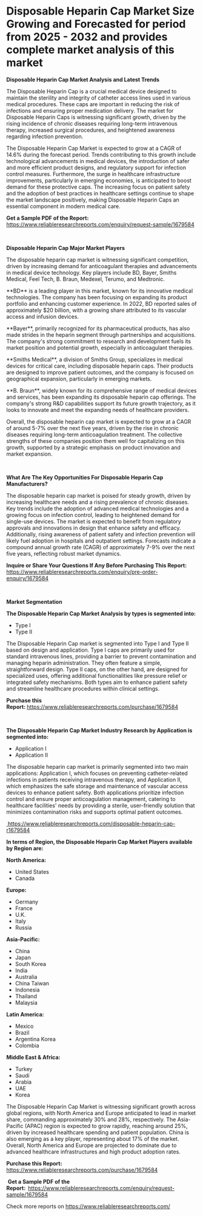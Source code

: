 <p><h1>Disposable Heparin Cap Market Size Growing and Forecasted for period from 2025 - 2032 and provides complete market analysis of this market</h1></p><p><strong>Disposable Heparin Cap Market Analysis and Latest Trends</strong></p>
<p><p>The Disposable Heparin Cap is a crucial medical device designed to maintain the sterility and integrity of catheter access lines used in various medical procedures. These caps are important in reducing the risk of infections and ensuring proper medication delivery. The market for Disposable Heparin Caps is witnessing significant growth, driven by the rising incidence of chronic diseases requiring long-term intravenous therapy, increased surgical procedures, and heightened awareness regarding infection prevention.</p><p>The Disposable Heparin Cap Market is expected to grow at a CAGR of 14.6% during the forecast period. Trends contributing to this growth include technological advancements in medical devices, the introduction of safer and more efficient product designs, and regulatory support for infection control measures. Furthermore, the surge in healthcare infrastructure improvements, particularly in emerging economies, is anticipated to boost demand for these protective caps. The increasing focus on patient safety and the adoption of best practices in healthcare settings continue to shape the market landscape positively, making Disposable Heparin Caps an essential component in modern medical care.</p></p>
<p><strong>Get a Sample PDF of the Report:&nbsp;</strong> <a href="https://www.reliableresearchreports.com/enquiry/request-sample/1679584?utm_campaign=2202&utm_medium=2&utm_source=Github&utm_content=ia&utm_term=25032025&utm_id=disposable-heparin-cap">https://www.reliableresearchreports.com/enquiry/request-sample/1679584</a></p>
<p>&nbsp;</p>
<p><strong>Disposable Heparin Cap Major Market Players</strong></p>
<p><p>The disposable heparin cap market is witnessing significant competition, driven by increasing demand for anticoagulant therapies and advancements in medical device technology. Key players include BD, Bayer, Smiths Medical, Feel Tech, B. Braun, Medexel, Terumo, and Medtronic.</p><p>**BD** is a leading player in this market, known for its innovative medical technologies. The company has been focusing on expanding its product portfolio and enhancing customer experience. In 2022, BD reported sales of approximately $20 billion, with a growing share attributed to its vascular access and infusion devices.</p><p>**Bayer**, primarily recognized for its pharmaceutical products, has also made strides in the heparin segment through partnerships and acquisitions. The company's strong commitment to research and development fuels its market position and potential growth, especially in anticoagulant therapies.</p><p>**Smiths Medical**, a division of Smiths Group, specializes in medical devices for critical care, including disposable heparin caps. Their products are designed to improve patient outcomes, and the company is focused on geographical expansion, particularly in emerging markets.</p><p>**B. Braun**, widely known for its comprehensive range of medical devices and services, has been expanding its disposable heparin cap offerings. The company's strong R&D capabilities support its future growth trajectory, as it looks to innovate and meet the expanding needs of healthcare providers.</p><p>Overall, the disposable heparin cap market is expected to grow at a CAGR of around 5-7% over the next five years, driven by the rise in chronic diseases requiring long-term anticoagulation treatment. The collective strengths of these companies position them well for capitalizing on this growth, supported by a strategic emphasis on product innovation and market expansion.</p></p>
<p>&nbsp;</p>
<p><strong>What Are The Key Opportunities For Disposable Heparin Cap Manufacturers?</strong></p>
<p><p>The disposable heparin cap market is poised for steady growth, driven by increasing healthcare needs and a rising prevalence of chronic diseases. Key trends include the adoption of advanced medical technologies and a growing focus on infection control, leading to heightened demand for single-use devices. The market is expected to benefit from regulatory approvals and innovations in design that enhance safety and efficacy. Additionally, rising awareness of patient safety and infection prevention will likely fuel adoption in hospitals and outpatient settings. Forecasts indicate a compound annual growth rate (CAGR) of approximately 7-9% over the next five years, reflecting robust market dynamics.</p></p>
<p><strong>Inquire or Share Your Questions If Any Before Purchasing This Report:</strong> <a href="https://www.reliableresearchreports.com/enquiry/pre-order-enquiry/1679584?utm_campaign=2202&utm_medium=2&utm_source=Github&utm_content=ia&utm_term=25032025&utm_id=disposable-heparin-cap">https://www.reliableresearchreports.com/enquiry/pre-order-enquiry/1679584</a></p>
<p>&nbsp;</p>
<p><strong>Market Segmentation</strong></p>
<p><strong>The Disposable Heparin Cap Market Analysis by types is segmented into:</strong></p>
<p><ul><li>Type I</li><li>Type II</li></ul></p>
<p><p>The Disposable Heparin Cap market is segmented into Type I and Type II based on design and application. Type I caps are primarily used for standard intravenous lines, providing a barrier to prevent contamination and managing heparin administration. They often feature a simple, straightforward design. Type II caps, on the other hand, are designed for specialized uses, offering additional functionalities like pressure relief or integrated safety mechanisms. Both types aim to enhance patient safety and streamline healthcare procedures within clinical settings.</p></p>
<p><strong>Purchase this Report:&nbsp;</strong><a href="https://www.reliableresearchreports.com/purchase/1679584?utm_campaign=2202&utm_medium=2&utm_source=Github&utm_content=ia&utm_term=25032025&utm_id=disposable-heparin-cap">https://www.reliableresearchreports.com/purchase/1679584</a></p>
<p>&nbsp;</p>
<p><strong>The Disposable Heparin Cap Market Industry Research by Application is segmented into:</strong></p>
<p><ul><li>Application I</li><li>Application II</li></ul></p>
<p><p>The disposable heparin cap market is primarily segmented into two main applications: Application I, which focuses on preventing catheter-related infections in patients receiving intravenous therapy, and Application II, which emphasizes the safe storage and maintenance of vascular access devices to enhance patient safety. Both applications prioritize infection control and ensure proper anticoagulation management, catering to healthcare facilities' needs by providing a sterile, user-friendly solution that minimizes contamination risks and supports optimal patient outcomes.</p></p>
<p><a href="https://www.reliableresearchreports.com/disposable-heparin-cap-r1679584?utm_campaign=2202&utm_medium=2&utm_source=Github&utm_content=ia&utm_term=25032025&utm_id=disposable-heparin-cap">&nbsp;https://www.reliableresearchreports.com/disposable-heparin-cap-r1679584</a></p>
<p><strong>In terms of Region, the Disposable Heparin Cap Market Players available by Region are:</strong></p>
<p>
    <p> <strong> North America: </strong>
        <ul>
            <li>United States</li>
            <li>Canada</li>
        </ul>
        </p> 
    <p> <strong> Europe: </strong>
        <ul>
            <li>Germany</li>
            <li>France</li>
            <li>U.K.</li>
            <li>Italy</li>
            <li>Russia</li>
        </ul>
        </p> 
    <p> <strong> Asia-Pacific: </strong>
        <ul>
            <li>China</li>
            <li>Japan</li>
            <li>South Korea</li>
            <li>India</li>
            <li>Australia</li>
            <li>China Taiwan</li>
            <li>Indonesia</li>
            <li>Thailand</li>
            <li>Malaysia</li>
        </ul>
        </p> 
    <p> <strong> Latin America: </strong>
        <ul>
            <li>Mexico</li>
            <li>Brazil</li>
            <li>Argentina Korea</li>
            <li>Colombia</li>
        </ul>
        </p> 
    <p> <strong> Middle East & Africa: </strong>
        <ul>
            <li>Turkey</li>
            <li>Saudi</li>
            <li>Arabia</li>
            <li>UAE</li>
            <li>Korea</li>
        </ul>
    </p>
    </p>
<p><p>The Disposable Heparin Cap Market is witnessing significant growth across global regions, with North America and Europe anticipated to lead in market share, commanding approximately 30% and 28%, respectively. The Asia-Pacific (APAC) region is expected to grow rapidly, reaching around 25%, driven by increased healthcare spending and patient population. China is also emerging as a key player, representing about 17% of the market. Overall, North America and Europe are projected to dominate due to advanced healthcare infrastructures and high product adoption rates.</p></p>
<p><strong>Purchase this Report: </strong><a href="https://www.reliableresearchreports.com/purchase/1679584?utm_campaign=2202&utm_medium=2&utm_source=Github&utm_content=ia&utm_term=25032025&utm_id=disposable-heparin-cap">https://www.reliableresearchreports.com/purchase/1679584</a></p>
<p>&nbsp;<strong>Get a Sample PDF of the Report:&nbsp;&nbsp;</strong><a href="https://www.reliableresearchreports.com/enquiry/request-sample/1679584?utm_campaign=2202&utm_medium=2&utm_source=Github&utm_content=ia&utm_term=25032025&utm_id=disposable-heparin-cap">https://www.reliableresearchreports.com/enquiry/request-sample/1679584</a></p>
<p><strong></strong></p>
<p>Check more reports on <a href="https://www.reliableresearchreports.com/?utm_campaign=2202&utm_medium=2&utm_source=Github&utm_content=ia&utm_term=25032025&utm_id=disposable-heparin-cap">https://www.reliableresearchreports.com/</a></p>